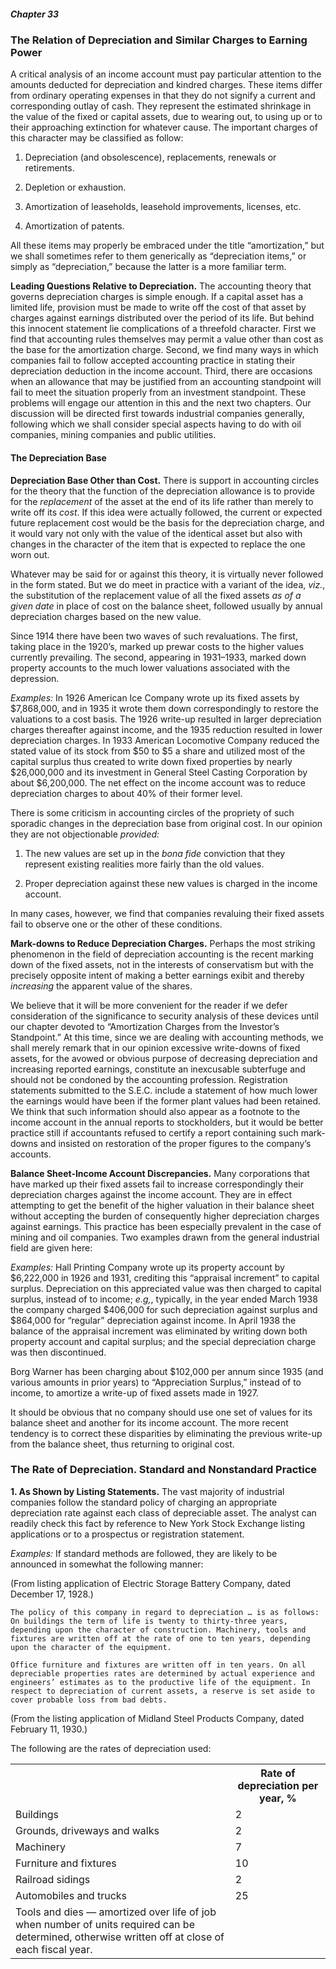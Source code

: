 ##### Chapter 33

### The Relation of Depreciation and Similar Charges to Earning Power

A critical analysis of an income account must pay particular attention to the amounts deducted for depreciation and kindred charges. These items differ from ordinary operating expenses in that they do not signify a current and corresponding outlay of cash. They represent the estimated shrinkage in the value of the fixed or capital assets, due to wearing out, to using up or to their approaching extinction for whatever cause. The important charges of this character may be classified as follow:

1. Depreciation (and obsolescence), replacements, renewals or retirements.

2. Depletion or exhaustion.

3. Amortization of leaseholds, leasehold improvements, licenses, etc.

4. Amortization of patents.

All these items may properly be embraced under the title “amortization,” but we shall sometimes refer to them generically as “depreciation items,” or simply as “depreciation,” because the latter is a more familiar term.

**Leading Questions Relative to Depreciation.** The accounting theory that governs depreciation charges is simple enough. If a capital asset has a limited life, provision must be made to write off the cost of that asset by charges against earnings distributed over the period of its life. But behind this innocent statement lie complications of a threefold character. First we find that accounting rules themselves may permit a value other than cost as the base for the amortization charge. Second, we find many ways in which companies fail to follow accepted accounting practice in stating their depreciation deduction in the income account. Third, there are occasions when an allowance that may be justified from an accounting standpoint will fail to meet the situation properly from an investment standpoint. These problems will engage our attention in this and the next two chapters. Our discussion will be directed first towards industrial companies generally, following which we shall consider special aspects having to do with oil companies, mining companies and public utilities.

#### The Depreciation Base

**Depreciation Base Other than Cost.** There is support in accounting circles for the theory that the function of the depreciation allowance is to provide for the *replacement* of the asset at the end of its life rather than merely to write off its *cost*. If this idea were actually followed, the current or expected future replacement cost would be the basis for the depreciation charge, and it would vary not only with the value of the identical asset but also with changes in the character of the item that is expected to replace the one worn out.

Whatever may be said for or against this theory, it is virtually never followed in the form stated. But we do meet in practice with a variant of the idea, *viz.*, the substitution of the replacement value of all the fixed assets *as of a given date* in place of cost on the balance sheet, followed usually by annual depreciation charges based on the new value.

Since 1914 there have been two waves of such revaluations. The first, taking place in the 1920’s, marked up prewar costs to the higher values currently prevailing. The second, appearing in 1931–1933, marked down property accounts to the much lower valuations associated with the depression.

*Examples:* In 1926 American Ice Company wrote up its fixed assets by $7,868,000, and in 1935 it wrote them down correspondingly to restore the valuations to a cost basis. The 1926 write-up resulted in larger depreciation charges thereafter against income, and the 1935 reduction resulted in lower depreciation charges. In 1933 American Locomotive Company reduced the stated value of its stock from $50 to $5 a share and utilized most of the capital surplus thus created to write down fixed properties by nearly $26,000,000 and its investment in General Steel Casting Corporation by about $6,200,000. The net effect on the income account was to reduce depreciation charges to about 40% of their former level.

There is some criticism in accounting circles of the propriety of such sporadic changes in the depreciation base from original cost. In our opinion they are not objectionable *provided:*
1. The new values are set up in the *bona fide* conviction that they represent existing realities more fairly than the old values.

2. Proper depreciation against these new values is charged in the income account.

In many cases, however, we find that companies revaluing their fixed assets fail to observe one or the other of these conditions.

**Mark-downs to Reduce Depreciation Charges.** Perhaps the most striking phenomenon in the field of depreciation accounting is the recent marking down of the fixed assets, not in the interests of conservatism but with the precisely opposite intent of making a better earnings exibit and thereby *increasing* the apparent value of the shares.

We believe that it will be more convenient for the reader if we defer consideration of the significance to security analysis of these devices until our chapter devoted to “Amortization Charges from the Investor’s Standpoint.” At this time, since we are dealing with accounting methods, we shall merely remark that in our opinion excessive write-downs of fixed assets, for the avowed or obvious purpose of decreasing depreciation and increasing reported earnings, constitute an inexcusable subterfuge and should not be condoned by the accounting profession. Registration statements submitted to the S.E.C. include a statement of how much lower the earnings would have been if the former plant values had been retained. We think that such information should also appear as a footnote to the income account in the annual reports to stockholders, but it would be better practice still if accountants refused to certify a report containing such mark-downs and insisted on restoration of the proper figures to the company’s accounts.

**Balance Sheet-Income Account Discrepancies.** Many corporations that have marked up their fixed assets fail to increase correspondingly their depreciation charges against the income account. They are in effect attempting to get the benefit of the higher valuation in their balance sheet without accepting the burden of consequently higher depreciation charges against earnings. This practice has been especially prevalent in the case of mining and oil companies. Two examples drawn from the general industrial field are given here:

*Examples:* Hall Printing Company wrote up its property account by $6,222,000 in 1926 and 1931, crediting this “appraisal increment” to capital surplus. Depreciation on this appreciated value was then charged to capital surplus, instead of to income; *e.g,*, typically, in the year ended March 1938 the company charged $406,000 for such depreciation against surplus and $864,000 for “regular” depreciation against income. In April 1938 the balance of the appraisal increment was eliminated by writing down both property account and capital surplus; and the special depreciation charge was then discontinued.

Borg Warner has been charging about $102,000 per annum since 1935 (and various amounts in prior years) to “Appreciation Surplus,” instead of to income, to amortize a write-up of fixed assets made in 1927.

It should be obvious that no company should use one set of values for its balance sheet and another for its income account. The more recent tendency is to correct these disparities by eliminating the previous write-up from the balance sheet, thus returning to original cost.

### The Rate of Depreciation. Standard and Nonstandard Practice

**1. As Shown by Listing Statements.** The vast majority of industrial companies follow the standard policy of charging an appropriate depreciation rate against each class of depreciable asset. The analyst can readily check this fact by reference to New York Stock Exchange listing applications or to a prospectus or registration statement.

*Examples:* If standard methods are followed, they are likely to be announced in somewhat the following manner:

(From listing application of Electric Storage Battery Company, dated December 17, 1928.)

```
The policy of this company in regard to depreciation … is as follows: On buildings the term of life is twenty to thirty-three years, depending upon the character of construction. Machinery, tools and fixtures are written off at the rate of one to ten years, depending upon the character of the equipment.

Office furniture and fixtures are written off in ten years. On all depreciable properties rates are determined by actual experience and engineers’ estimates as to the productive life of the equipment. In respect to depreciation of current assets, a reserve is set aside to cover probable loss from bad debts.
```

(From the listing application of Midland Steel Products Company, dated February 11, 1930.)

The following are the rates of depreciation used:

<table>
  <tr>
    <th>&nbsp;</th>
    <th>Rate of depreciation per year, %</th>
  </tr>
  <tr>
    <td>Buildings</td>
    <td>2</td>
  </tr>
  <tr>
    <td>Grounds, driveways and walks</td>
    <td>2</td>
  </tr>
  <tr>
    <td>Machinery</td>
    <td>7</td>
  </tr>
  <tr>
    <td>Furniture and fixtures</td>
    <td>10</td>
  </tr>
  <tr>
    <td>Railroad sidings</td>
    <td>2</td>
  </tr>
  <tr>
    <td>Automobiles and trucks</td>
    <td>25</td>
  </tr>
  <tr>
    <td>Tools and dies — amortized over life of job when number of units required can be determined, otherwise written off at close of each fiscal year.</td>
    <td>&nbsp;</td>
  </tr>
</table>
